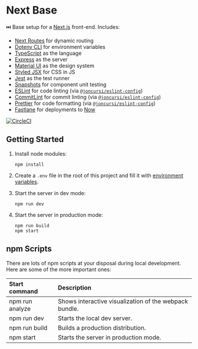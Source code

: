 # Next Base

⏭️ Base setup for a [Next.js](https://nextjs.org/) front-end. Includes:

* [Next Routes](https://github.com/fridays/next-routes) for dynamic routing
* [Dotenv CLI](https://github.com/entropitor/dotenv-cli) for environment
variables
* [TypeScript](https://www.typescriptlang.org/) as the language
* [Express](https://expressjs.com/) as the server
* [Material UI](https://material-ui.com/) as the design system
* [Styled JSX](https://github.com/zeit/styled-jsx) for CSS in JS
* [Jest](https://jestjs.io/) as the test runner
* [Snapshots](https://jestjs.io/docs/en/snapshot-testing) for component unit
testing
* [ESLint](https://eslint.org/) for code linting (via
[`@joncursi/eslint-config`](https://github.com/joncursi/eslint-config))
* [CommitLint](https://commitlint.js.org/) for commit linting (via
[`@joncursi/eslint-config`](https://github.com/joncursi/eslint-config))
* [Prettier](https://prettier.io/) for code formatting (via
[`@joncursi/eslint-config`](https://github.com/joncursi/eslint-config))
* [Fastlane](https://fastlane.tools/) for deployments to [Now](https://zeit.co/)

[![CircleCI](https://circleci.com/gh/joncursi/next-base.svg?style=shield)](https://circleci.com/gh/joncursi/next-base)

## Getting Started

1. Install node modules:

    ```shell
    npm install
    ```

2. Create a `.env` file in the root of this project and fill it with
[environment variables](https://github.com/joncursi/next-base/blob/master/.env.example).

3. Start the server in dev mode:

    ```shell
    npm run dev
    ```

4. Start the server in production mode:

    ```shell
    npm run build
    npm start
    ```

## npm Scripts

There are lots of npm scripts at your disposal during local development.
Here are some of the more important ones:

| Start command          | Description                                            |
|:---------------------- |:------------------------------------------------------ |
| npm run analyze        | Shows interactive visualization of the webpack bundle. |
| npm run dev            | Starts the local dev server.                           |
| npm run build          | Builds a production distribution.                      |
| npm start              | Starts the server in production mode.                  |
